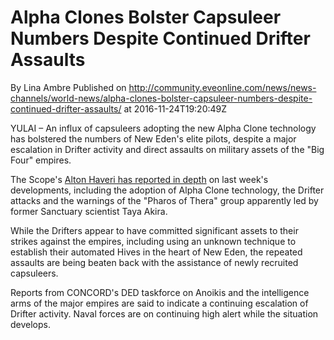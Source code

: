# Alpha Clones Bolster Capsuleer Numbers Despite Continued Drifter Assaults
By Lina Ambre
Published on http://community.eveonline.com/news/news-channels/world-news/alpha-clones-bolster-capsuleer-numbers-despite-continued-drifter-assaults/ at 2016-11-24T19:20:49Z

YULAI – An influx of capsuleers adopting the new Alpha Clone technology has bolstered the numbers of New Eden's elite pilots, despite a major escalation in Drifter activity and direct assaults on military assets of the "Big Four" empires.

The Scope's [Alton Haveri has reported in depth](https://www.youtube.com/watch?v=SqP0-aJ7f4M) on last week's developments, including the adoption of Alpha Clone technology, the Drifter attacks and the warnings of the "Pharos of Thera" group apparently led by former Sanctuary scientist Taya Akira.

While the Drifters appear to have committed significant assets to their strikes against the empires, including using an unknown technique to establish their automated Hives in the heart of New Eden, the repeated assaults are being beaten back with the assistance of newly recruited capsuleers.

Reports from CONCORD's DED taskforce on Anoikis and the intelligence arms of the major empires are said to indicate a continuing escalation of Drifter activity. Naval forces are on continuing high alert while the situation develops.

